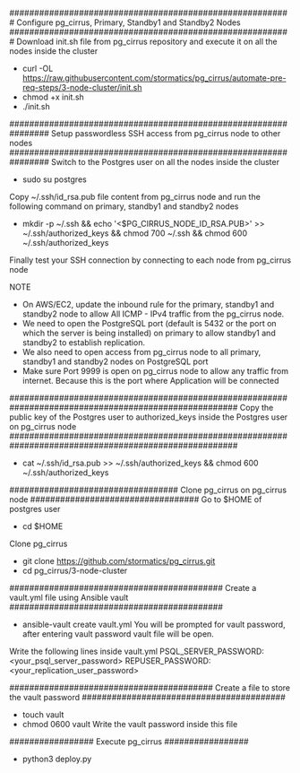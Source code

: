 #########################################################
Configure pg_cirrus, Primary, Standby1 and Standby2 Nodes
#########################################################
Download init.sh file from pg_cirrus repository and execute it on all the nodes inside the cluster
- curl -OL https://raw.githubusercontent.com/stormatics/pg_cirrus/automate-pre-req-steps/3-node-cluster/init.sh
- chmod +x init.sh
- ./init.sh

################################################################
Setup passwordless SSH access from pg_cirrus node to other nodes 
################################################################
Switch to the Postgres user on all the nodes inside the cluster
- sudo su postgres

Copy ~/.ssh/id_rsa.pub file content from pg_cirrus node and run the following command on primary, standby1 and standby2 nodes
- mkdir -p ~/.ssh && echo '<$PG_CIRRUS_NODE_ID_RSA.PUB>' >> ~/.ssh/authorized_keys && chmod 700 ~/.ssh && chmod 600 ~/.ssh/authorized_keys

Finally test your SSH connection by connecting to each node from pg_cirrus node

NOTE
- On AWS/EC2, update the inbound rule for the primary, standby1 and standby2 node to allow All ICMP - IPv4 traffic from the pg_cirrus node.
- We need to open the PostgreSQL port (default is 5432 or the port on which the server is being installed) on primary to allow standby1 and standby2 to establish replication.
- We also need to open access from pg_cirrus node to all primary, standby1 and standby2 nodes on PostgreSQL port
- Make sure Port 9999 is open on pg_cirrus node to allow any traffic from internet. Because this is the port where Application will be connected

######################################################################################################
Copy the public key of the Postgres user to authorized_keys inside the Postgres user on pg_cirrus node
######################################################################################################
- cat ~/.ssh/id_rsa.pub >> ~/.ssh/authorized_keys && chmod 600 ~/.ssh/authorized_keys

##################################
Clone pg_cirrus on pg_cirrus node
##################################
Go to $HOME of postgres user
- cd $HOME

Clone pg_cirrus
- git clone https://github.com/stormatics/pg_cirrus.git
- cd pg_cirrus/3-node-cluster

###########################################
Create a vault.yml file using Ansible vault
###########################################
- ansible-vault create vault.yml
You will be prompted for vault password, after entering vault password vault file will be open.

Write the following lines inside vault.yml
PSQL_SERVER_PASSWORD: <your_psql_server_password>
REPUSER_PASSWORD: <your_replication_user_password>

#########################################
Create a file to store the vault password
#########################################
- touch vault
- chmod 0600 vault
Write the vault password inside this file

#################
Execute pg_cirrus
#################
- python3 deploy.py
